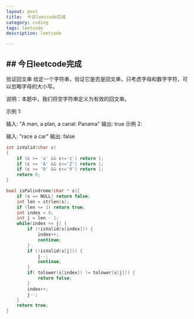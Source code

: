 ```yaml
---
layout: post
title:  今日leetcode完成
category: coding
tags: leetcode
description: leetcode 

---
```


## ##  今日leetcode完成



验证回文串
给定一个字符串，验证它是否是回文串，只考虑字母和数字字符，可以忽略字母的大小写。

说明：本题中，我们将空字符串定义为有效的回文串。

示例 1:

输入: "A man, a plan, a canal: Panama"
输出: true
示例 2:

输入: "race a car"
输出: false



```c++
int isValid(char c) 
{
    if (c >= 'a' && c<='z') return 1;
    if (c >= 'A' && c<='Z') return 1;
    if (c >= '0' && c<='9') return 1;
    return 0;
}

bool isPalindrome(char * s){ 
    if (s == NULL) return false;
    int len = strlen(s);
    if (len <= 1) return true;
    int index = 0;
    int j = len - 1;
    while(index <= j) {
        if (!isValid(s[index])) {
            index++;
            continue;
        }
        if (!isValid(s[j])) {
            j--;
            continue;
        }
        if( tolower(s[index]) != tolower(s[j])) {
            return false;
        }
        index++;
        j--;
    }
    return true;
}
```





